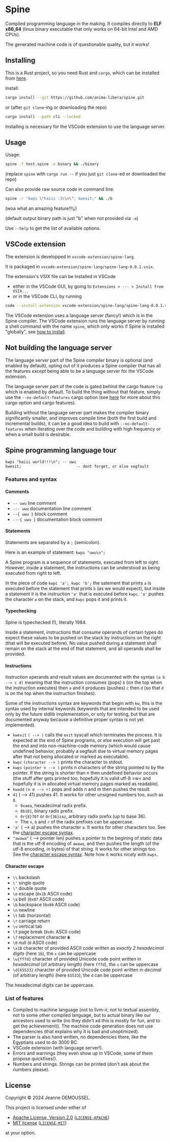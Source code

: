 # Spine

Compiled programming language in the making.
It compiles directly to **ELF x86_64**
(linux binary executable that only works on 64-bit Intel and AMD CPUs).

The generated machine code is of questionable quality, but it works!

## Installing

This is a Rust project, so you need Rust and `cargo`, which can be installed from [here](https://www.rust-lang.org/tools/install).

Install:
```sh
cargo install --git https://github.com/anima-libera/spine.git
```

or (after `git clone`-ing or downloading the repo)
```sh
cargo install --path cli --locked
```

Installing is necessary for the VSCode extension to use the language server.

## Usage

Usage:
```sh
spine -f test.spine -o binary && ./binary
```
(replace `spine` with `cargo run --` if you just `git clone`-ed or downloaded the repo)

Can also provide raw source code in command line:
```sh
spine -r "kwps \"haiii :3\\n\"; kwexit;" && ./b
```
(woa what an amazing feature!!!¡¡)

(default output binary path is just "b" when not provided via `-o`)

Use `--help` to get the list of available options.

## VSCode extension

The extension is developped in `vscode-extension/spine-lang`.

It is packaged in `vscode-extension/spine-lang/spine-lang-0.0.1.vsix`.

The extension's VSIX file can be installed in VSCode
- either in the VSCode GUI, by going to `Extensions > ··· > Install from VSIX...`
- or in the VSCode CLI, by running
```sh
code --install-extension vscode-extension/spine-lang/spine-lang-0.0.1.vsix
```

The VSCode extension uses a language server (fancy!) which is in the Spine compiler. The VSCode extension runs the language server by running a shell command with the name `spine`, which only works if Spine is installed "globally", see [how to install](#installing).

## Not building the language server

The language server part of the Spine compiler binary is optional (and enabled by default), opting out of it produces a Spine compiler that has all the features *except* being able to be a language server for the VSCode extension.

The language server part of the code is gated behind the cargo feature `lsp` which is enabled by default. To build the thing without that feature, simply use the `--no-default-features` cargo option (see [here](https://doc.rust-lang.org/cargo/reference/features.html#the-default-feature) for more about this cargo option and cargo features).

Building without the language server part makes the compiler binary significantly smaller, and improves compile time (both the first build and incremental builds), it can be a good idea to build with `--no-default-features` when iterating over the code and building with high frequency or when a small build is desirable.

## Spine programming language tour

```
kwps "haiii world!!!\n"; -- uwu
kwexit;                        -- dont forget, or else segfault
```

### Features and syntax

#### Comments

- `-- uwu` line comment
- `--- uwu` documentation line comment
- `--{ uwu }` block comment
- `---{ uwu }` documentation block comment

#### Statements

Statements are separated by a `;` (semicolon).

Here is an example of statement: `kwps "uwu\n";`

A Spine program is a sequence of statements, executed from left to right.
However, inside a statement, the instructions can be understood as being executed from right to left.

In the piece of code `kwpc 'a'; kwpc 'b';` the satement that prints `a` is executed before the statement that prints `b` (as we would expect), but inside a statement it is the instruction `'a'` that is executed before `kwpc`.
`'a'` pushes the character `a` on the stack, and `kwpc` pops it and prints it.

#### Typechecking

Spine is typechecked (!), literally 1984.

Inside a statement, instructions that consume operands of certain types do expect these values to be pushed on the stack by instructions on the right (that will be executed before). No value pushed during a statement shall remain on the stack at the end of that statement, and all operands shall be provided.

#### Instructions

Instruction operands and result values are documented with the syntax `(a b --> c d)` meaning that the instruction consumes (pops) `b` (on the top when the instruction executes) then `a` and it produces (pushes) `c` then `d` (so that `d` is on the top when the instruction finishes).

Some of the instructions syntax are keywords that begin with `kw`, this is the syntax used by internal keywords (keywords that are intended to be used only by the future stdlib implementation, or only for testing, but that are documented anyway because a definitive proper syntax is not yet implemented).

- `kwexit` `( --> )` calls the `exit` syscall which terminates the process. It is expected at the end of Spine programs, or else execution will get past the end and into non-machine-code memory (which would cause undefined behavior, probably a segfault due to virtual memory pages after that not being allocated or marked as executable).
- `kwpc` `(character --> )` prints the character to stdout.
- `kwps` `(pointer n --> )` prints n characters of the string pointed to by the pointer. If the string is shorter than n then undefined behavior occurs (the stuff after gets printed too, hopefully it is valid utf-8 >w< and hopefully it is in allocated virtual memory pages marked as readable).
- `kwadd` `(n m --> r)` pops and adds n and m then pushes the result.
- `41` ( --> 41) pushes 41. It works for other unsigned numbers too, such as `8`.
  - `0xaea`, hexadecimal radix prefix.
  - `0b101`, binary radix prefix.
  - `0r{8}707` or `0r{36}zaz`, arbitrary radix prefix (up to base 36).
  - The `x`, `b` and `r` of the radix prefixes can be uppercase.
- `'a'` ( --> a) pushes the character `a`. It works for other characters too. See the [character escape syntax](#character-escape).
- `"awawa"` ( --> pointer len) pushes a pointer to the begining of static data that is the utf-8 encoding of `awawa`, and then pushes the length (of the utf-8 encoding, in bytes) of that string. It works for other strings too. See the [character escape syntax](#character-escape). Note how it works nicely with `kwps`.

#### Character escape

- `\\` backslash
- `\'` single quote
- `\"` double quote
- `\e` escape (`0x1b` ASCII code)
- `\a` bell (`0x07` ASCII code)
- `\b` backspace (`0x08` ASCII code)
- `\n` newline
- `\t` tab (horizontal)
- `\r` carriage return
- `\v` vertical tab
- `\f` page break (`0x0c` ASCII code)
- `\?` replacement character `�`
- `\0` null (`0` ASCII code)
- `\x1B` character of provided ASCII code written as *exactly 2 hexadecimal digits* (here `1b`), the `x` can be uppercase
- `\u{fffd}` character of provided Unicode code point written in *hexadecimal* (of arbitrary length) (here `fffd`), the `u` can be uppercase
- `\d{65533}` character of provided Unicode code point written in *decimal* (of arbitrary length) (here `65533`), the `d` can be uppercase

The hexadecimal digits can be uppercase.

### List of features

- Compiled to machine language (not to llvm-ir, not to textual assembly, not to some other compiled language, but to actual binary like our ancestors used to write (no they didn't xd this is mostly for fun, and to get the achievement)). The machine code generation does not use dependencies (that explains why it is bad and unoptimized).
- The parser is also hand written, no dependencies there, like the Egyptians used to do 3000 BC.
- VSCode extension (with language server!).
- Errors and warnings (they even show up in VSCode, some of them propose quickfixes!).
- Numbers and strings. Strings can be printed (don't ask about the numbers please).

## License

Copyright © 2024 Jeanne DEMOUSSEL.

This project is licensed under either of

- [Apache License, Version 2.0](https://www.apache.org/licenses/LICENSE-2.0) ([`LICENSE-APACHE`](LICENSE-APACHE))
- [MIT license](https://opensource.org/licenses/MIT) ([`LICENSE-MIT`](LICENSE-MIT))

at your option.
